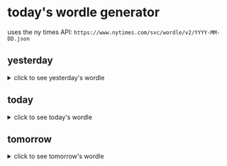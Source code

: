 # today's wordle generator

uses the ny times API: `https://www.nytimes.com/svc/wordle/v2/YYYY-MM-DD.json`

## yesterday

<details>
    <summary>click to see yesterday's wordle</summary>

    taken

</details>

## today

<details>
    <summary>click to see today's wordle</summary>

    genre

</details>

## tomorrow

<details>
    <summary>click to see tomorrow's wordle</summary>

    adapt

</details>
